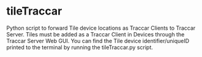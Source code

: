 # tileTraccar
Python script to forward Tile device locations as Traccar Clients to Traccar Server. Tiles must be added as a Traccar Client in Devices through the Traccar Server Web GUI. You can find the Tile device identifier/uniqueID printed to the terminal by running the tileTraccar.py script.
